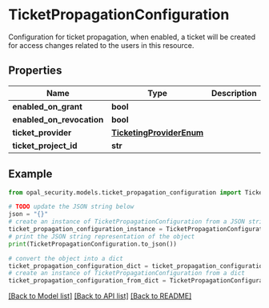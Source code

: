 # TicketPropagationConfiguration

Configuration for ticket propagation, when enabled, a ticket will be created for access changes related to the users in this resource.

## Properties

Name | Type | Description | Notes
------------ | ------------- | ------------- | -------------
**enabled_on_grant** | **bool** |  | 
**enabled_on_revocation** | **bool** |  | 
**ticket_provider** | [**TicketingProviderEnum**](TicketingProviderEnum.md) |  | [optional] 
**ticket_project_id** | **str** |  | [optional] 

## Example

```python
from opal_security.models.ticket_propagation_configuration import TicketPropagationConfiguration

# TODO update the JSON string below
json = "{}"
# create an instance of TicketPropagationConfiguration from a JSON string
ticket_propagation_configuration_instance = TicketPropagationConfiguration.from_json(json)
# print the JSON string representation of the object
print(TicketPropagationConfiguration.to_json())

# convert the object into a dict
ticket_propagation_configuration_dict = ticket_propagation_configuration_instance.to_dict()
# create an instance of TicketPropagationConfiguration from a dict
ticket_propagation_configuration_from_dict = TicketPropagationConfiguration.from_dict(ticket_propagation_configuration_dict)
```
[[Back to Model list]](../README.md#documentation-for-models) [[Back to API list]](../README.md#documentation-for-api-endpoints) [[Back to README]](../README.md)


